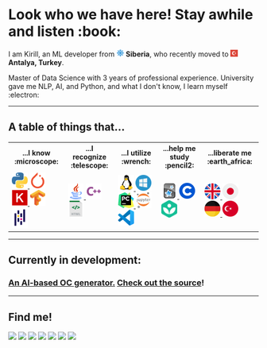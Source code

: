 <h1> Look who we have here! Stay awhile and listen :book: </h1>

<p>I am Kirill, an ML developer from
   <img alt="Siberia" title="Siberia" width="15px" src="https://raw.githubusercontent.com/Pythonimous/Pythonimous/main/assets/geo/snow.svg"> <b>Siberia</b>, who recently moved to <img alt="Turkey" title="Turkey" width="15px" src="https://raw.githubusercontent.com/Pythonimous/Pythonimous/main/assets/geo/turkey.svg" /> <b>Antalya, Turkey</b>.</p>
<p>Master of Data Science with 3 years of professional experience. University gave me NLP, AI, and Python, and what I don't know, I learn myself :electron:</p>

-----
<h2>A table of things that...</h2>
<table>
   <tr>
      <th>...I know :microscope:</th>
      <th>...I recognize :telescope:</th>
      <th>...I utilize :wrench:</th>
      <th>...help me study :pencil2:</th>
      <th>...liberate me :earth_africa:</th>
   </tr>
   <tr>
      <td>
         <!-- languages -->
         <a href="https://www.python.org/">
            <img alt="Python" title="Python" width="32px" src="https://raw.githubusercontent.com/Pythonimous/Pythonimous/main/assets/python.svg" />
         </a>
         <!-- tools -->
         <a href="https://pytorch.org/">
            <img alt="Pytorch" title="Pytorch" width="32px" src="https://raw.githubusercontent.com/Pythonimous/Pythonimous/main/assets/pytorch.svg" />
         </a>
         <a href="https://keras.io/">
            <img alt="Keras" title="Keras" width="32px" src="https://raw.githubusercontent.com/Pythonimous/Pythonimous/main/assets/keras.png" />
         </a>
         <a href="https://www.tensorflow.org/">
            <img alt="Tensorflow" title="Tensorflow" width="32px" src="https://raw.githubusercontent.com/Pythonimous/Pythonimous/main/assets/tensorflow.svg" />
         </a>
         <a href="https://pandas.pydata.org/">
            <img alt="Pandas" title="Pandas" width="32px" src="https://raw.githubusercontent.com/Pythonimous/Pythonimous/main/assets/pandas.svg" />
         </a>
      </td>
      <td>
         <!-- languages -->
         <a href="https://www.java.com/">
            <img alt="Java" title="Java" width="32px" src="https://raw.githubusercontent.com/Pythonimous/Pythonimous/main/assets/java.svg" />
         </a>
         <a href="https://en.cppreference.com/w/">
            <img alt="C++" title="C++" width="32px" src="https://raw.githubusercontent.com/Pythonimous/Pythonimous/main/assets/cpp.svg" />
         </a>
         <a href="https://html.spec.whatwg.org/multipage/">
            <img alt="HTML" title="HTML" width="32px" src="https://raw.githubusercontent.com/Pythonimous/Pythonimous/main/assets/html.svg" />
         </a>
      </td>
      <td>
         <!-- OS -->
         <a href="https://www.linux.org/">
            <img alt="Linux" title="Linux" width="32px" src="https://raw.githubusercontent.com/Pythonimous/Pythonimous/main/assets/linux.svg" />
         </a>
         <!-- tools -->
         <a href="https://www.microsoft.com/en-us/windows">
            <img alt="Windows" title="Windows" width="32px" src="https://raw.githubusercontent.com/Pythonimous/Pythonimous/main/assets/windows.svg" />
         </a>
         <a href="https://www.jetbrains.com/pycharm/">
            <img alt="Pycharm" title="Pycharm" width="32px" src="https://raw.githubusercontent.com/Pythonimous/Pythonimous/main/assets/pycharm.svg" />
         </a>
         <a href="https://jupyter.org/">
            <img alt="Jupyter" title="Jupyter" width="32px" src="https://raw.githubusercontent.com/Pythonimous/Pythonimous/main/assets/jupyter.svg" />
         </a>
         <a href="https://code.visualstudio.com/">
            <img alt="VSC" title="VSC" width="32px" src="https://raw.githubusercontent.com/Pythonimous/Pythonimous/main/assets/vsc.svg" />
         </a>
      </td>
      <td>
         <a href="https://apps.ankiweb.net/">
            <img alt="anki" title="Anki" width="32px" src="https://raw.githubusercontent.com/Pythonimous/Pythonimous/main/assets/anki.png" />
         </a>
         <a href="https://www.coursera.org/">
            <img alt="coursera" title="Coursera" width="32px" src="https://raw.githubusercontent.com/Pythonimous/Pythonimous/main/assets/coursera.png" />
         </a>
         <a href="https://khanacademy.org/">
            <img alt="khanacademy" title="Khan Academy" width="32px" src="https://raw.githubusercontent.com/Pythonimous/Pythonimous/main/assets/khan.png" />
         </a>
      </td>
      <td>
         <!-- languages -->
         <a href="https://www.urbandictionary.com/">
            <img alt="english" title="English" width="32px" src="https://raw.githubusercontent.com/Pythonimous/Pythonimous/main/assets/geo/uk.svg" />
         </a>
         <a href="https://jisho.org">
            <img alt="japanese" title="Japanese" width="32px" src="https://raw.githubusercontent.com/Pythonimous/Pythonimous/main/assets/geo/japan.svg" />
         </a>
         <a href="https://www.linguee.com/english-german">
            <img alt="german" title="German" width="32px" src="https://raw.githubusercontent.com/Pythonimous/Pythonimous/main/assets/geo/germany.svg" />
         </a>
         <a href="https://translate.google.com">
            <img alt="turkish" title="Turkish" width="32px" src="https://raw.githubusercontent.com/Pythonimous/Pythonimous/main/assets/geo/turkish.svg" />
         </a>
      </td>
   </tr>
</table>

-----
<h2>Currently in development:</h2>
<h3><a href="https://ficbotweb.com/">An AI-based OC generator.</a> <a href="https://github.com/Pythonimous/ficbot-web">Check out the source</a>!</h3>

-----
<h2 id="findme">Find me!</h2>
<a href="https://www.linkedin.com/in/kirnikolaev/"><img src="https://img.shields.io/badge/LinkedIn-0077B5?style=for-the-badge&logo=linkedin&logoColor=white"></a>
<a href="kir.nikolaev.7@gmail.com"><img src="https://img.shields.io/badge/Gmail-D14836?style=for-the-badge&logo=gmail&logoColor=white"></a>
<a href="https://web.telegram.org/#/im?p=@Ophelion"><img src="https://img.shields.io/badge/Telegram-2CA5E0?style=for-the-badge&logo=telegram&logoColor=white"></a>
<a href="https://discordapp.com/users/239729180869132289"><img src="https://img.shields.io/badge/Discord-5865F2?style=for-the-badge&logo=discord&logoColor=white"></a>
<a href="https://join.skype.com/invite/jg6j00MaY9lm"><img src="https://img.shields.io/badge/Skype-00AFF0?style=for-the-badge&logo=skype&logoColor=white"></a>
<a href="https://www.facebook.com/kirill.nickolaev.3/"><img src="https://img.shields.io/badge/Facebook-1877F2?style=for-the-badge&logo=facebook&logoColor=white"></a>
<a href="https://www.goodreads.com/user/show/96885015-kirill"><img src="https://img.shields.io/badge/Goodreads-372213?style=for-the-badge&logo=goodreads&logoColor=white"></a>
